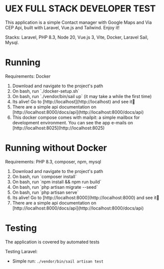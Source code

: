 # UEX FULL STACK DEVELOPER TEST

This application is a simple Contact manager with Google Maps and Via CEP Api, built with Laravel, Vue.js and Tailwind. Enjoy it!

Stacks: Laravel, PHP 8.3, Node 20, Vue.js 3, Vite, Docker, Laravel Sail, Mysql.

# Running

Requirements: Docker

<ol>
<li>Download and navigate to the project's path</li>
<li>On bash, run `./docker-setup.sh`</li>
<li>On bash, run `./vendor/bin/sail up` (it may take a while the first time)</li>
<li>Its alive! Go to [http://localhost](http://localhost) and see it🎉</li>
<li>There are a simple api documentation on [http://localhost:8000/docs/api](http://localhost:8000/docs/api) </li>
<li>This docker compose comes with mailpit: a simple mailbox for development environment. You can see the app e-mails on [http://localhost:8025](http://localhost:8025)</li>
</ol>

# Running without Docker

Requirements: PHP 8.3, composer, npm, mysql

<ol>
<li>Download and navigate to the project's path</li>
<li>On bash, run `composer install`</li>
<li>On bash, run `npm install && npm run build`</li>
<li>On bash, run `php artisan migrate --seed`</li>
<li>On bash, run `php artisan serve`</li>
<li>Its alive! Go to [http://localhost:8000](http://localhost:8000) and see it🎉</li>
<li>There are a simple api documentation on [http://localhost:8000/docs/api](http://localhost:8000/docs/api) </li>
</ol>

# Testing

The application is covered by automated tests

Testing Laravel:

-   Simple run: `./vendor/bin/sail artisan test`
